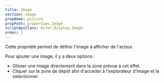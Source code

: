 ```yaml
---
title: Image
section: image
propName: picture
propPath: properties.Image
scriptApiClass: Actor.Display.Image
order: 1
---
```

Cette propriété permet de définir l'image à afficher de l'acteur.

Pour ajouter une image, il y a deux options :
- Glisser une image directement dans la zone prévue à cet effet.
- Cliquer sur la zone de dépôt afin d'acceder à l'explorateur d'image et la selectionner.
